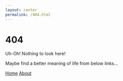 ```yaml
---
layout: center
permalink: /404.html
---
```


# 404

Uh-Oh! Nothing to look here!

Maybe find a better meaning of life from below links...

<div class="mt3">
  <a href="{{ site.baseurl }}/" class="button button-blue button-big">Home</a>
  <a href="{{ site.baseurl }}/about/" class="button button-blue button-big">About</a>
</div>
